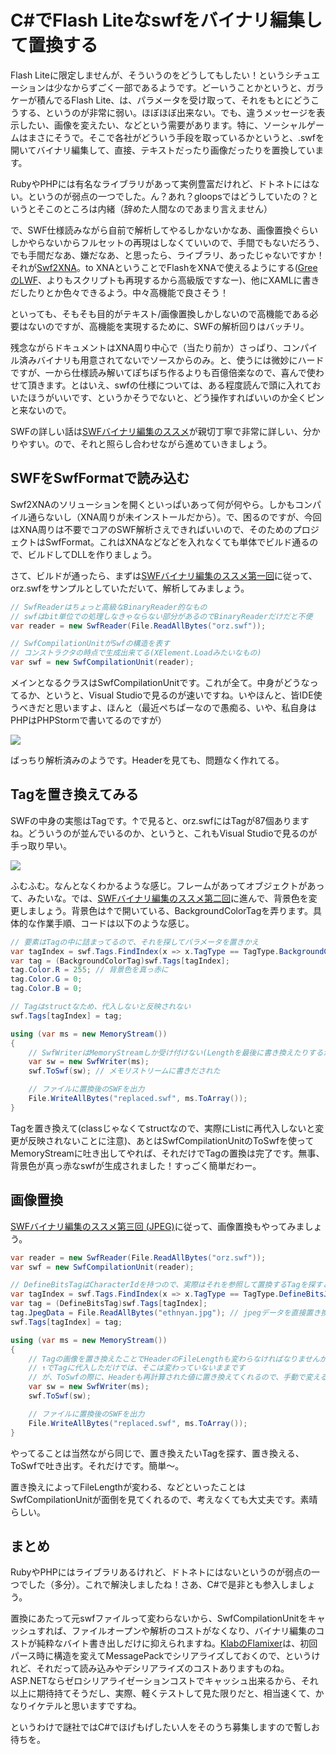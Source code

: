 # C#でFlash Liteなswfをバイナリ編集して置換する

Flash Liteに限定しませんが、そういうのをどうしてもしたい！というシチュエーションは少なからずごく一部であるようです。どーいうことかというと、ガラケーが積んでるFlash Lite、は、パラメータを受け取って、それをもとにどうこうする、というのが非常に弱い。ほぼほぼ出来ない。でも、違うメッセージを表示したい、画像を変えたい、などという需要があります。特に、ソーシャルゲームはまさにそうで。そこで各社がどういう手段を取っているかというと、.swfを開いてバイナリ編集して、直接、テキストだったり画像だったりを置換しています。

RubyやPHPには有名なライブラリがあって実例豊富だけれど、ドトネトにはない。というのが弱点の一つでした。ん？あれ？gloopsではどうしていたの？というとそこのところは内緒（辞めた人間なのであまり言えません）

で、SWF仕様読みながら自前で解析してやるしかないかなあ、画像置換ぐらいしかやらないからフルセットの再現はしなくていいので、手間でもないだろう、でも手間だなあ、嫌だなあ、と思ったら、ライブラリ、あったじゃないですか！それが[Swf2XNA](https://github.com/debreuil/Swf2XNA)。to XNAということでFlashをXNAで使えるようにする([GreeのLWF](http://gree.github.com/lwf/)、よりもスクリプトも再現するから高級版ですなー)、他にXAMLに書きだしたりとか色々できるよう。中々高機能で良さそう！

といっても、そもそも目的がテキスト/画像置換しかしないので高機能である必要はないのですが、高機能を実現するために、SWFの解析回りはバッチリ。

残念ながらドキュメントはXNA周り中心で（当たり前か）さっぱり、コンパイル済みバイナリも用意されてないでソースからのみ。と、使うには微妙にハードですが、一から仕様読み解いてぽちぽち作るよりも百億倍楽なので、喜んで使わせて頂きます。とはいえ、swfの仕様については、ある程度読んで頭に入れておいたほうがいいです、というかそうでないと、どう操作すればいいのか全くピンと来ないので。

SWFの詳しい話は[SWFバイナリ編集のススメ](http://labs.gree.jp/blog/2011/01/2353/)が親切丁寧で非常に詳しい、分かりやすい。ので、それと照らし合わせながら進めていきましょう。

SWFをSwfFormatで読み込む
---
Swf2XNAのソリューションを開くといっぱいあって何が何やら。しかもコンパイル通らないし（XNA周りが未インストールだから）。で、困るのですが、今回はXNA周りは不要でコアのSWF解析さえできればいいので、そのためのプロジェクトはSwfFormat。これはXNAなどなどを入れなくても単体でビルド通るので、ビルドしてDLLを作りましょう。

さて、ビルドが通ったら、まずは[SWFバイナリ編集のススメ第一回](http://labs.gree.jp/blog/2010/08/631/)に従って、orz.swfをサンプルとしていただいて、解析してみましょう。

```csharp
// SwfReaderはちょっと高級なBinaryReader的なもの
// swfはbit単位での処理しなきゃならない部分があるのでBinaryReaderだけだと不便
var reader = new SwfReader(File.ReadAllBytes("orz.swf"));

// SwfCompilationUnitがSwfの構造を表す
// コンストラクタの時点で生成出来てる(XElement.Loadみたいなもの)
var swf = new SwfCompilationUnit(reader);
```

メインとなるクラスはSwfCompilationUnitです。これが全て。中身がどうなってるか、というと、Visual Studioで見るのが速いですね。いやほんと、皆IDE使うべきだと思いますよ、ほんと（最近ぺちぱーなので愚痴る、いや、私自身はPHPはPHPStormで書いてるのですが）

<p class="noindent">
	<img src="http://neue.cc/wp-content/uploads/image/swfcompilationunit.jpg">
</p>

ばっちり解析済みのようです。Headerを見ても、問題なく作れてる。

Tagを置き換えてみる
---
SWFの中身の実態はTagです。↑で見ると、orz.swfにはTagが87個ありますね。どういうのが並んでいるのか、というと、これもVisual Studioで見るのが手っ取り早い。

<p class="noindent">
	<img src="http://neue.cc/wp-content/uploads/image/swftags.jpg">
</p>

ふむふむ。なんとなくわかるような感じ。フレームがあってオブジェクトがあって、みたいな。では、[SWFバイナリ編集のススメ第二回](http://labs.gree.jp/blog/2010/08/726/)に進んで、背景色を変更しましょう。背景色は↑で開いている、BackgroundColorTagを弄ります。具体的な作業手順、コードは以下のような感じ。

```csharp
// 要素はTagの中に詰まってるので、それを探してパラメータを置きかえ
var tagIndex = swf.Tags.FindIndex(x => x.TagType == TagType.BackgroundColor);
var tag = (BackgroundColorTag)swf.Tags[tagIndex];
tag.Color.R = 255; // 背景色を真っ赤に
tag.Color.G = 0;
tag.Color.B = 0;

// Tagはstructなため、代入しないと反映されない
swf.Tags[tagIndex] = tag;

using (var ms = new MemoryStream())
{
    // SwfWriterはMemoryStreamしか受け付けない(Lengthを最後に書き換えたりするから、その必要があるみたい)
    var sw = new SwfWriter(ms);
    swf.ToSwf(sw); // メモリストリームに書きだされた

    // ファイルに置換後のSWFを出力
    File.WriteAllBytes("replaced.swf", ms.ToArray());
}
```

Tagを置き換えて(classじゃなくてstructなので、実際にListに再代入しないと変更が反映されないことに注意)、あとはSwfCompilationUnitのToSwfを使ってMemoryStreamに吐き出してやれば、それだけでTagの置換は完了です。無事、背景色が真っ赤なswfが生成されました！すっごく簡単だわー。

画像置換
---
[SWFバイナリ編集のススメ第三回 (JPEG)](http://labs.gree.jp/blog/2010/09/782/)に従って、画像置換もやってみましょう。

```csharp
var reader = new SwfReader(File.ReadAllBytes("orz.swf"));
var swf = new SwfCompilationUnit(reader);

// DefineBitsTagはCharacterIdを持つので、実際はそれを参照して置換するTagを探すと良い
var tagIndex = swf.Tags.FindIndex(x => x.TagType == TagType.DefineBitsJPEG2);
var tag = (DefineBitsTag)swf.Tags[tagIndex];
tag.JpegData = File.ReadAllBytes("ethnyan.jpg"); // jpegデータを直接置き換え
swf.Tags[tagIndex] = tag;

using (var ms = new MemoryStream())
{
    // Tagの画像を置き換えたことでHeaderのFileLengthも変わらなければなりませんが
    // ↑でTagに代入しただけでは、そこは変わっていないままです
    // が、ToSwfの際に、Headerも再計算された値に置き換えてくれるので、手動で変える必要はなし
    var sw = new SwfWriter(ms);
    swf.ToSwf(sw);

    // ファイルに置換後のSWFを出力
    File.WriteAllBytes("replaced.swf", ms.ToArray());
}
```

やってることは当然ながら同じで、置き換えたいTagを探す、置き換える、ToSwfで吐き出す。それだけです。簡単～。

置き換えによってFileLengthが変わる、などといったことはSwfCompilationUnitが面倒を見てくれるので、考えなくても大丈夫です。素晴らしい。

まとめ
---
RubyやPHPにはライブラリあるけれど、ドトネトにはないというのが弱点の一つでした（多分）。これで解決しましたね！さあ、C#で是非とも参入しましょう。

置換にあたって元swfファイルって変わらないから、SwfCompilationUnitをキャッシュすれば、ファイルオープンや解析のコストがなくなり、バイナリ編集のコストが純粋なバイト書き出しだけに抑えられますね。[KlabのFlamixer](http://www.klab.com/jp/services/products/flamixer/index.html)は、初回パース時に構造を変えてMessagePackでシリアライズしておくので、というけれど、それだって読み込みやデシリアライズのコストありますものね。ASP.NETならゼロシリアライゼーションコストでキャッシュ出来るから、それ以上に期待持てそうだし、実際、軽くテストして見た限りだと、相当速くて、かなりイケテルと思いますですね。

というわけで謎社ではC#でほげもげしたい人をそのうち募集しますので暫しお待ちを。